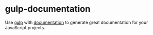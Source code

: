 # gulp-documentation

Use [gulp](http://gulpjs.com/) with
[documentation](https://github.com/documentationjs/documentation)
to generate great documentation for your JavaScript projects.
